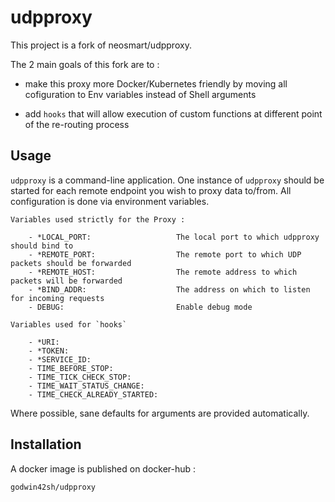 # udpproxy

This project is a fork of neosmart/udpproxy.

The 2 main goals of this fork are to :

 - make this proxy more Docker/Kubernetes friendly by moving all cofiguration to Env variables instead of Shell arguments

 - add `hooks` that will allow execution of custom functions at different point of the re-routing process

## Usage

`udpproxy` is a command-line application. One instance of `udpproxy` should be started for each remote endpoint you wish to proxy data to/from. All configuration is done via environment variables.

```
Variables used strictly for the Proxy :

    - *LOCAL_PORT:                   The local port to which udpproxy should bind to
    - *REMOTE_PORT:                  The remote port to which UDP packets should be forwarded
    - *REMOTE_HOST:                  The remote address to which packets will be forwarded
    - *BIND_ADDR:                    The address on which to listen for incoming requests
    - DEBUG:                         Enable debug mode

Variables used for `hooks`

    - *URI:                          
    - *TOKEN:                        
    - *SERVICE_ID:                   
    - TIME_BEFORE_STOP:             
    - TIME_TICK_CHECK_STOP:         
    - TIME_WAIT_STATUS_CHANGE:      
    - TIME_CHECK_ALREADY_STARTED:   
```

Where possible, sane defaults for arguments are provided automatically.

## Installation

A docker image is published on docker-hub :

    godwin42sh/udpproxy
